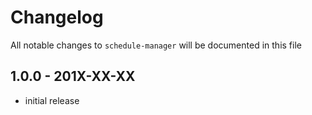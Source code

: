 # Changelog

All notable changes to `schedule-manager` will be documented in this file

## 1.0.0 - 201X-XX-XX

- initial release

